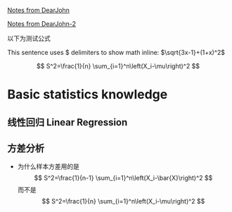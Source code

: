 
<a href="https://dearjohnsonny.github.io/Notes-from-DearJohn/">Notes from DearJohn</a>

<a href="https://dearjohnsonny.github.io/Notes-from-DearJohn-2/">Notes from DearJohn-2</a>

以下为测试公式

This sentence uses $ delimiters to show math inline: $\sqrt{3x-1}+(1+x)^2$

$$
S^2=\frac{1}{n} \sum_{i=1}^n\left(X_i-\mu\right)^2
$$

# Basic  statistics knowledge

## 线性回归 Linear Regression

## 方差分析
* 为什么样本方差用的是
$$
S^2=\frac{1}{n-1} \sum_{i=1}^n\left(X_i-\bar{X}\right)^2
$$
而不是
$$
S^2=\frac{1}{n} \sum_{i=1}^n\left(X_i-\mu\right)^2
$$
